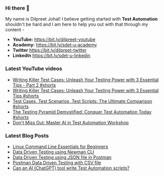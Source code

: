 ### Hi there 👋

My name is Dilpreet Johal! I believe getting started with **Test Automation** shouldn't be hard and I am here to help you out with that through my content -

- **YouTube:** https://bit.ly/dilpreet-youtube
- **Academy:** https://bit.ly/sdet-u-academy
- **Twitter** https://bit.ly/dilpreet-twitter
- **LinkedIn** https://bit.ly/sdet-u-linkedin

### Latest YouTube videos

<!-- YOUTUBE-VIDEOS-LIST:START -->
- [Writing Killer Test Cases: Unleash Your Testing Power with 3 Essential Tips - Part 2 #shorts](https://www.youtube.com/watch?v=FjreIDNqw8g)
- [Writing Killer Test Cases: Unleash Your Testing Power with 3 Essential Tips #shorts](https://www.youtube.com/watch?v=NTQEm7NYUGo)
- [Test Cases, Test Scenarios, Test Scripts: The Ultimate Comparison #shorts](https://www.youtube.com/watch?v=GWr9V2zyL10)
- [The Testing Pyramid Demystified: Conquer Test Automation Today #shorts](https://www.youtube.com/watch?v=zph_4tYvBgI)
- [Don&#39;t Miss Out: Master AI in Test Automation Workshop](https://www.youtube.com/watch?v=dXYRenavFuI)
<!-- YOUTUBE-VIDEOS-LIST:END -->


### Latest Blog Posts
<!-- BLOG-POST-LIST:START -->
- [Linux Command Line Essentials for Beginners](https://automationbro.com/blog/linux-command-line/?utm_source=rss&utm_medium=rss&utm_campaign=linux-command-line)
- [Data Driven Testing using Newman CLI](https://automationbro.com/blog/newman-data-driven-testing/?utm_source=rss&utm_medium=rss&utm_campaign=newman-data-driven-testing)
- [Data Driven Testing using JSON file in Postman](https://automationbro.com/blog/data-driven-testing-using-json-file-in-postman/?utm_source=rss&utm_medium=rss&utm_campaign=data-driven-testing-using-json-file-in-postman)
- [Postman Data Driven Testing with CSV file](https://automationbro.com/blog/postman-csv-data-driven-testing/?utm_source=rss&utm_medium=rss&utm_campaign=postman-csv-data-driven-testing)
- [Can an AI &lpar;ChatGPT&rpar; tool write Test Automation scripts?](https://automationbro.com/blog/chatgpt-test-automation/?utm_source=rss&utm_medium=rss&utm_campaign=chatgpt-test-automation)
<!-- BLOG-POST-LIST:END -->
